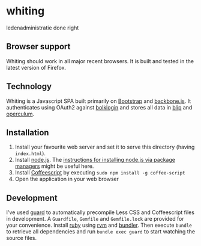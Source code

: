 # whiting
ledenadministratie done right

## Browser support
Whiting should work in all major recent browsers. It is built and tested in the latest version of Firefox. 

## Technology
Whiting is a Javascript SPA built primarily on [Bootstrap](http://twitter.github.io/bootstrap/) and [backbone.js](http://backbonejs.org/). It authenticates using OAuth2 against [bolklogin](https://github.com/debolk/bolklogin) and stores all data in [blip](https://github.com/debolk/blip) and [operculum](https://github.com/debolk/bolklogin).

## Installation
1. Install your favourite web server and set it to serve this directory (having `index.html`).
1. Install [node.js](http://nodejs.org/). The [instructions for installing node.js via package managers](https://github.com/joyent/node/wiki/Installing-Node.js-via-package-manager) might be useful here.
1. Install [Coffeescript](http://coffeescript.org/) by executing `sudo npm install -g coffee-script`
1. Open the application in your web browser

## Development
I've used [guard](https://github.com/guard/guard) to automatically precompile Less CSS and Coffeescript files in development. A `Guardfile`, `Gemfile` and `Gemfile.lock` are provided for your convenience. Install [ruby](http://www.ruby-lang.org) using [rvm](https://rvm.io/) and [bundler](http://bundler.io/). Then execute `bundle` to retrieve all dependencies and run `bundle exec guard` to start watching the source files.